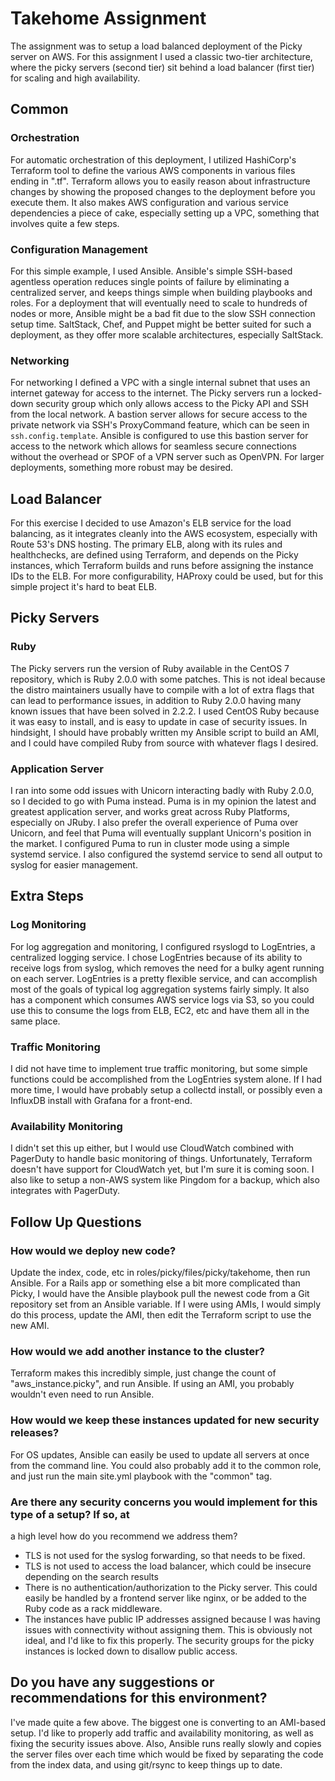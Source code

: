 # Takehome Assignment
The assignment was to setup a load balanced deployment of the Picky server on AWS. For this assignment I used a classic two-tier architecture, where the picky servers (second tier) sit behind a load balancer (first tier) for scaling and high availability.

## Common
### Orchestration
For automatic orchestration of this deployment, I utilized HashiCorp's Terraform tool to define the various AWS components in various files ending in ".tf". Terraform allows you to easily reason about infrastructure changes by showing the proposed changes to the deployment before you execute them. It also makes AWS configuration and various service dependencies a piece of cake, especially setting up a VPC, something that involves quite a few steps.
### Configuration Management
For this simple example, I used Ansible. Ansible's simple SSH-based agentless operation reduces single points of failure by eliminating a centralized server, and keeps things simple when building playbooks and roles. For a deployment that will eventually need to scale to hundreds of nodes or more, Ansible might be a bad fit due to the slow SSH connection setup time. SaltStack, Chef, and Puppet might be better suited for such a deployment, as they offer more scalable architectures, especially SaltStack.
### Networking
For networking I defined a VPC with a single internal subnet that uses an internet gateway for access to the internet. The Picky servers run a locked-down security group which only allows access to the Picky API and SSH from the local network. A bastion server allows for secure access to the private network via SSH's ProxyCommand feature, which can be seen in `ssh.config.template`. Ansible is configured to use this bastion server for access to the network which allows for seamless secure connections without the overhead or SPOF of a VPN server such as OpenVPN. For larger deployments, something more robust may be desired.
## Load Balancer
For this exercise I decided to use Amazon's ELB service for the load balancing, as it integrates cleanly into the AWS ecosystem, especially with Route 53's DNS hosting. The primary ELB, along with its rules and healthchecks, are defined using Terraform, and depends on the Picky instances, which Terraform builds and runs before assigning the instance IDs to the ELB. For more configurability, HAProxy could be used, but for this simple project it's hard to beat ELB.
## Picky Servers
### Ruby
The Picky servers run the version of Ruby available in the CentOS 7 repository, which is Ruby 2.0.0 with some patches. This is not ideal because the distro maintainers usually have to compile with a lot of extra flags that can lead to performance issues, in addition to Ruby 2.0.0 having many known issues that have been solved in 2.2.2. I used CentOS Ruby because it was easy to install, and is easy to update in case of security issues. In hindsight, I should have probably written my Ansible script to build an AMI, and I could have compiled Ruby from source with whatever flags I desired.
### Application Server
I ran into some odd issues with Unicorn interacting badly with Ruby 2.0.0, so I decided to go with Puma instead. Puma is in my opinion the latest and greatest application server, and works great across Ruby Platforms, especially on JRuby. I also prefer the overall experience of Puma over Unicorn, and feel that Puma will eventually supplant Unicorn's position in the market. I configured Puma to run in cluster mode using a simple systemd service. I also configured the systemd service to send all output to syslog for easier management.

## Extra Steps
### Log Monitoring
For log aggregation and monitoring, I configured rsyslogd to LogEntries, a centralized logging service. I chose LogEntries because of its ability to receive logs from syslog, which removes the need for a bulky agent running on each server. LogEntries is a pretty flexible service, and can accomplish most of the goals of typical log aggregation systems fairly simply. It also has a component which consumes AWS service logs via S3, so you could use this to consume the logs from ELB, EC2, etc and have them all in the same place.
### Traffic Monitoring
I did not have time to implement true traffic monitoring, but some simple functions could be accomplished from the LogEntries system alone. If I had more time, I would have probably setup a collectd install, or possibly even a InfluxDB install with Grafana for a front-end.
### Availability Monitoring
I didn't set this up either, but I would use CloudWatch combined with PagerDuty to handle basic monitoring of things. Unfortunately, Terraform doesn't have support for CloudWatch yet, but I'm sure it is coming soon. I also like to setup a non-AWS system like Pingdom for a backup, which also integrates with PagerDuty.

## Follow Up Questions
### How would we deploy new code?
Update the index, code, etc in roles/picky/files/picky/takehome, then run Ansible. For a Rails app or something else a bit more complicated than Picky, I would have the Ansible playbook pull the newest code from a Git repository set from an Ansible variable. If I were using AMIs, I would simply do this process, update the AMI, then edit the Terraform script to use the new AMI.
### How would we add another instance to the cluster?
Terraform makes this incredibly simple, just change the count of "aws_instance.picky", and run Ansible. If using an AMI, you probably wouldn't even need to run Ansible.
### How would we keep these instances updated for new security releases?
For OS updates, Ansible can easily be used to update all servers at once from the command line. You could also probably add it to the common role, and just run the main site.yml playbook with the "common" tag.
### Are there any security concerns you would implement for this type of a setup? If so, at
a high level how do you recommend we address them?
* TLS is not used for the syslog forwarding, so that needs to be fixed.
* TLS is not used to access the load balancer, which could be insecure depending on the search results
* There is no authentication/authorization to the Picky server. This could easily be handled by a frontend server like nginx, or  be added to the Ruby code as a rack middleware.
* The instances have public IP addresses assigned because I was having issues with connectivity without assigning them. This is obviously not ideal, and I'd like to fix this properly. The security groups for the picky instances is locked down to disallow public access.
## Do you have any suggestions or recommendations for this environment?
I've made quite a few above. The biggest one is converting to an AMI-based setup. I'd like to properly add traffic and availability monitoring, as well as fixing the security issues above. Also, Ansible runs really slowly and copies the server files over each time which would be fixed by separating the code from the index data, and using git/rsync to keep things up to date.

